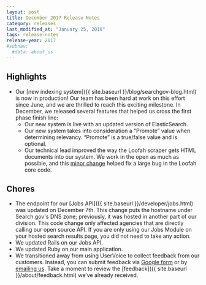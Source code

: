 ```yaml
---
layout: post
title: December 2017 Release Notes
category: releases
last_modified_at: "January 25, 2018"
tags: release-notes
release-year: 2017
#subnav:
  #data: about_us
---
```


## Highlights
* Our [new indexing system]({{ site.baseurl }}/blog/searchgov-blog.html) is now in production! Our team has been hard at work on this effort since June, and we are thrilled to reach this exciting milestone. In December, we released several features that helped us cross the first phase finish line:
   * Our new system is live with an updated version of ElasticSearch.
   * Our new system takes into consideration a “Promote” value when determining relevancy. “Promote” is a true/false value and is optional.
   * Our technical lead improved the way the Loofah scraper gets HTML documents into our system. We work in the open as much as possible, and this [minor change](https://github.com/flavorjones/loofah/pull/134) helped fix a large bug in the Loofah core code.


## Chores
* The endpoint for our [Jobs API]({{ site.baseurl }}/developer/jobs.html) was updated on December 7th. This change puts the hostname under Search.gov's DNS zone; previously, it was hosted in another part of our division. This code change only affected agencies that are directly calling our open source API. If you are only using our Jobs Module on your hosted search results page, you did not need to take any action.
* We updated Rails on our Jobs API.
* We updated Ruby on our main application.
* We transitioned away from using UserVoice to collect feedback from our customers. Instead, you can submit feedback via  [Google form](https://docs.google.com/forms/d/e/1FAIpQLSemE9w893BahVqCbDl8vlgsawGPdcXigwovOZIqIQAIMRyOWw/viewform) or by [emailing us](mailto:search@gsa.gov). Take a moment to review the [feedback]({{ site.baseurl }}/about/feedback.html) we’ve already received.
